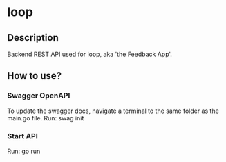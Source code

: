 # loop
## Description
Backend REST API used for loop, aka 'the Feedback App'.

## How to use?

### Swagger OpenAPI

To update the swagger docs, navigate a terminal to the same folder as the main.go file. Run: swag init


### Start API

Run: go run <path to main.go>
